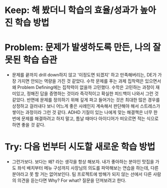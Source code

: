# Keep: 해 봤더니 학습의 효율/성과가 높아진 학습 방법

# Problem: 문제가 발생하도록 만든, 나의 잘못된 학습 습관

- 문제를 끝까지 drill down하지 않고 '이정도면 되겠지' 하고 만족해버리는, DE가 가장 가지면 안되는 역량을 가진 것 같았다. 수학 문제를 푸는 과제 집착력은 있으면서 왜 Problem Defining에는 집착력이 없을까 고민했다. 수학은 고민하는 과정이 재미있고, 정해진 답을 증명하는 것이라 즉각적이고 확실한 피드백이 나와서 그런 것 같았다. 반면에 문제를 정의하기 위해 깊게 파고 들어가는 것은 최대한 많은 경우를 상정하고 걸러내다 보니 어느게 좋은 사례인지 계속해서 판단해야 해서 스트레스가 쌓이는 과정이라 그런 것 같다. ADHD 기질이 있는 나에게 맞는 해결책은 너무 한 번에 문제를 해결하려고 하지 말고, 틈날 때마다 아이디어가 떠오르면 적는 식으로 하면 좋을 것 같다.

# Try: 다음 번부터 시도할 새로운 학습 방법

- 그런가보다. 보다는 왜? 라는 생각을 항상 해보자. 내가 좋아하는 분야인 맛집을 가도 좌석 배치부터 메뉴 구성까지 사장님의 의도를 파악해보는 연습을 하는데, 다른 분야라고 못 할 거는 없어보인다. 팀 프로젝트에 방해가 되지 않는 선에서 다른 사람의 의견을 듣는다면 Why? For what? 질문을 던져보려고 한다.

